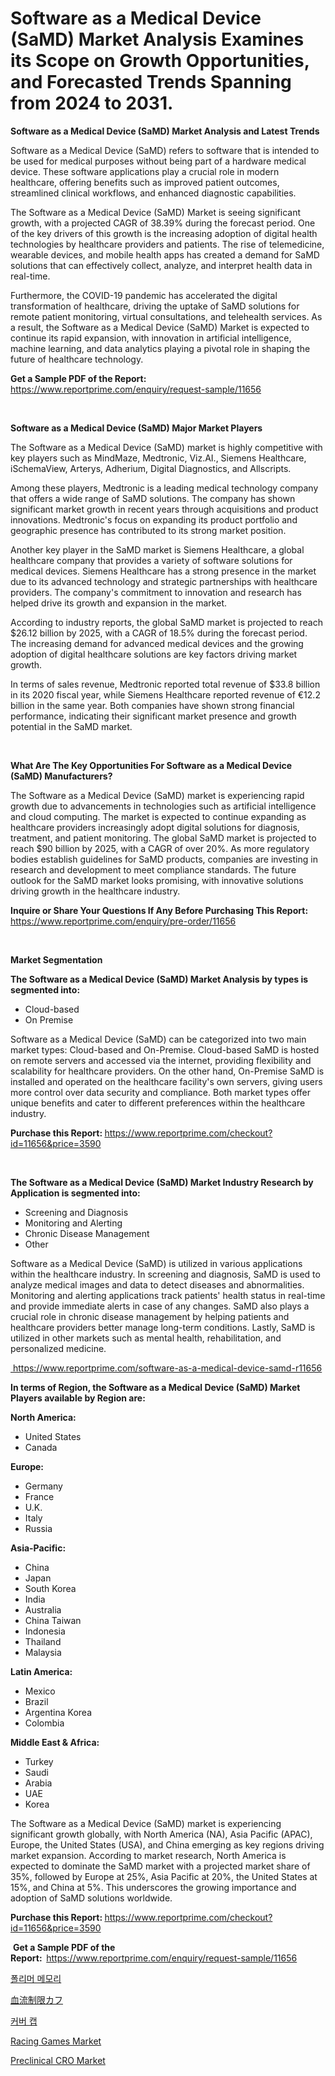 <p><h1>Software as a Medical Device (SaMD) Market Analysis Examines its Scope on Growth Opportunities, and Forecasted Trends Spanning from 2024 to 2031.</h1></p><p><strong>Software as a Medical Device (SaMD) Market Analysis and Latest Trends</strong></p>
<p><p>Software as a Medical Device (SaMD) refers to software that is intended to be used for medical purposes without being part of a hardware medical device. These software applications play a crucial role in modern healthcare, offering benefits such as improved patient outcomes, streamlined clinical workflows, and enhanced diagnostic capabilities.</p><p>The Software as a Medical Device (SaMD) Market is seeing significant growth, with a projected CAGR of 38.39% during the forecast period. One of the key drivers of this growth is the increasing adoption of digital health technologies by healthcare providers and patients. The rise of telemedicine, wearable devices, and mobile health apps has created a demand for SaMD solutions that can effectively collect, analyze, and interpret health data in real-time.</p><p>Furthermore, the COVID-19 pandemic has accelerated the digital transformation of healthcare, driving the uptake of SaMD solutions for remote patient monitoring, virtual consultations, and telehealth services. As a result, the Software as a Medical Device (SaMD) Market is expected to continue its rapid expansion, with innovation in artificial intelligence, machine learning, and data analytics playing a pivotal role in shaping the future of healthcare technology.</p></p>
<p><strong>Get a Sample PDF of the Report:&nbsp;</strong> <a href="https://www.reportprime.com/enquiry/request-sample/11656">https://www.reportprime.com/enquiry/request-sample/11656</a></p>
<p>&nbsp;</p>
<p><strong>Software as a Medical Device (SaMD) Major Market Players</strong></p>
<p><p>The Software as a Medical Device (SaMD) market is highly competitive with key players such as MindMaze, Medtronic, Viz.AI., Siemens Healthcare, iSchemaView, Arterys, Adherium, Digital Diagnostics, and Allscripts. </p><p>Among these players, Medtronic is a leading medical technology company that offers a wide range of SaMD solutions. The company has shown significant market growth in recent years through acquisitions and product innovations. Medtronic's focus on expanding its product portfolio and geographic presence has contributed to its strong market position. </p><p>Another key player in the SaMD market is Siemens Healthcare, a global healthcare company that provides a variety of software solutions for medical devices. Siemens Healthcare has a strong presence in the market due to its advanced technology and strategic partnerships with healthcare providers. The company's commitment to innovation and research has helped drive its growth and expansion in the market.</p><p>According to industry reports, the global SaMD market is projected to reach $26.12 billion by 2025, with a CAGR of 18.5% during the forecast period. The increasing demand for advanced medical devices and the growing adoption of digital healthcare solutions are key factors driving market growth.</p><p>In terms of sales revenue, Medtronic reported total revenue of $33.8 billion in its 2020 fiscal year, while Siemens Healthcare reported revenue of €12.2 billion in the same year. Both companies have shown strong financial performance, indicating their significant market presence and growth potential in the SaMD market.</p></p>
<p>&nbsp;</p>
<p><strong>What Are The Key Opportunities For Software as a Medical Device (SaMD) Manufacturers?</strong></p>
<p><p>The Software as a Medical Device (SaMD) market is experiencing rapid growth due to advancements in technologies such as artificial intelligence and cloud computing. The market is expected to continue expanding as healthcare providers increasingly adopt digital solutions for diagnosis, treatment, and patient monitoring. The global SaMD market is projected to reach $90 billion by 2025, with a CAGR of over 20%. As more regulatory bodies establish guidelines for SaMD products, companies are investing in research and development to meet compliance standards. The future outlook for the SaMD market looks promising, with innovative solutions driving growth in the healthcare industry.</p></p>
<p><strong>Inquire or Share Your Questions If Any Before Purchasing This Report:</strong> <a href="https://www.reportprime.com/enquiry/pre-order/11656">https://www.reportprime.com/enquiry/pre-order/11656</a></p>
<p>&nbsp;</p>
<p><strong>Market Segmentation</strong></p>
<p><strong>The Software as a Medical Device (SaMD) Market Analysis by types is segmented into:</strong></p>
<p><ul><li>Cloud-based</li><li>On Premise</li></ul></p>
<p><p>Software as a Medical Device (SaMD) can be categorized into two main market types: Cloud-based and On-Premise. Cloud-based SaMD is hosted on remote servers and accessed via the internet, providing flexibility and scalability for healthcare providers. On the other hand, On-Premise SaMD is installed and operated on the healthcare facility's own servers, giving users more control over data security and compliance. Both market types offer unique benefits and cater to different preferences within the healthcare industry.</p></p>
<p><strong>Purchase this Report:&nbsp;</strong><a href="https://www.reportprime.com/checkout?id=11656&price=3590">https://www.reportprime.com/checkout?id=11656&price=3590</a></p>
<p>&nbsp;</p>
<p><strong>The Software as a Medical Device (SaMD) Market Industry Research by Application is segmented into:</strong></p>
<p><ul><li>Screening and Diagnosis</li><li>Monitoring and Alerting</li><li>Chronic Disease Management</li><li>Other</li></ul></p>
<p><p>Software as a Medical Device (SaMD) is utilized in various applications within the healthcare industry. In screening and diagnosis, SaMD is used to analyze medical images and data to detect diseases and abnormalities. Monitoring and alerting applications track patients' health status in real-time and provide immediate alerts in case of any changes. SaMD also plays a crucial role in chronic disease management by helping patients and healthcare providers better manage long-term conditions. Lastly, SaMD is utilized in other markets such as mental health, rehabilitation, and personalized medicine.</p></p>
<p><a href="https://www.reportprime.com/software-as-a-medical-device-samd-r11656">&nbsp;https://www.reportprime.com/software-as-a-medical-device-samd-r11656</a></p>
<p><strong>In terms of Region, the Software as a Medical Device (SaMD) Market Players available by Region are:</strong></p>
<p>
    <p> <strong> North America: </strong>
        <ul>
            <li>United States</li>
            <li>Canada</li>
        </ul>
        </p> 
    <p> <strong> Europe: </strong>
        <ul>
            <li>Germany</li>
            <li>France</li>
            <li>U.K.</li>
            <li>Italy</li>
            <li>Russia</li>
        </ul>
        </p> 
    <p> <strong> Asia-Pacific: </strong>
        <ul>
            <li>China</li>
            <li>Japan</li>
            <li>South Korea</li>
            <li>India</li>
            <li>Australia</li>
            <li>China Taiwan</li>
            <li>Indonesia</li>
            <li>Thailand</li>
            <li>Malaysia</li>
        </ul>
        </p> 
    <p> <strong> Latin America: </strong>
        <ul>
            <li>Mexico</li>
            <li>Brazil</li>
            <li>Argentina Korea</li>
            <li>Colombia</li>
        </ul>
        </p> 
    <p> <strong> Middle East & Africa: </strong>
        <ul>
            <li>Turkey</li>
            <li>Saudi</li>
            <li>Arabia</li>
            <li>UAE</li>
            <li>Korea</li>
        </ul>
    </p>
    </p>
<p><p>The Software as a Medical Device (SaMD) market is experiencing significant growth globally, with North America (NA), Asia Pacific (APAC), Europe, the United States (USA), and China emerging as key regions driving market expansion. According to market research, North America is expected to dominate the SaMD market with a projected market share of 35%, followed by Europe at 25%, Asia Pacific at 20%, the United States at 15%, and China at 5%. This underscores the growing importance and adoption of SaMD solutions worldwide.</p></p>
<p><strong>Purchase this Report: </strong><a href="https://www.reportprime.com/checkout?id=11656&price=3590">https://www.reportprime.com/checkout?id=11656&price=3590</a></p>
<p>&nbsp;<strong>Get a Sample PDF of the Report:&nbsp;&nbsp;</strong><a href="https://www.reportprime.com/enquiry/request-sample/11656">https://www.reportprime.com/enquiry/request-sample/11656</a></p>
<p><strong></strong></p>
<p><p><a href="https://github.com/vseigx30c9a1j/Market-Research-Report-List-1/blob/main/154234524484.md">폴리머 메모리</a></p><p><a href="https://github.com/ReganWisoky2023/Market-Research-Report-List-1/blob/main/646223026390.md">血流制限カフ</a></p><p><a href="https://github.com/WilburKihn5676/Market-Research-Report-List-1/blob/main/806982824485.md">커버 캡</a></p><p><a href="https://github.com/jj19131/Market-Research-Report-List-2/blob/main/racing-games-market.md">Racing Games Market</a></p><p><a href="https://github.com/marloy8/Market-Research-Report-List-4/blob/main/preclinical-cro-market.md">Preclinical CRO Market</a></p></p>